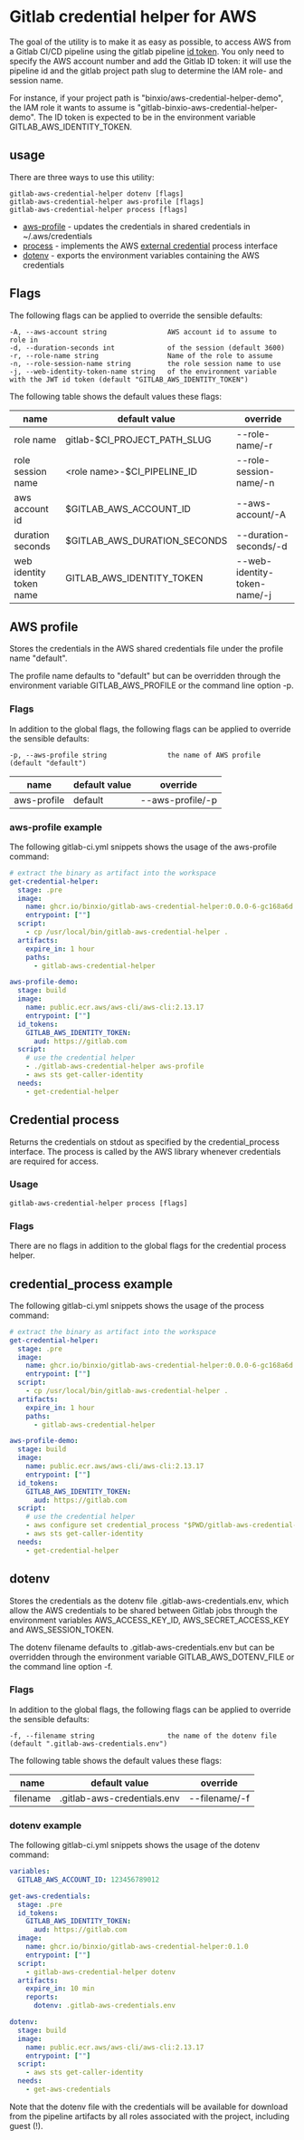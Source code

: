 Gitlab credential helper for AWS
=================================
The goal of the utility is to make it as easy as possible, to access AWS from a Gitlab CI/CD pipeline using the gitlab pipeline [id token](https://docs.gitlab.com/ee/ci/secrets/id_token_authentication.html).
You only need to specify the AWS account number and add the Gitlab ID token: it will use the pipeline id and the 
gitlab project path slug to determine the IAM role- and session name. 

For instance, if your project path is  "binxio/aws-credential-helper-demo", the IAM role it wants to assume is
"gitlab-binxio-aws-credential-helper-demo". The ID token is expected to be in the environment
variable GITLAB_AWS_IDENTITY_TOKEN.

## usage
There are three ways to use this utility:
```
gitlab-aws-credential-helper dotenv [flags]
gitlab-aws-credential-helper aws-profile [flags]
gitlab-aws-credential-helper process [flags]
```

- [aws-profile](#aws-profile) - updates the credentials in shared credentials in ~/.aws/credentials
- [process](#credential-process) - implements the AWS [external credential](https://docs.aws.amazon.com/cli/latest/userguide/cli-configure-sourcing-external.html) process interface
- [dotenv](#dotenv) - exports the environment variables containing the AWS credentials


## Flags
The following flags can be applied to override the sensible defaults:
```text
-A, --aws-account string               AWS account id to assume to role in
-d, --duration-seconds int             of the session (default 3600)
-r, --role-name string                 Name of the role to assume
-n, --role-session-name string         the role session name to use
-j, --web-identity-token-name string   of the environment variable with the JWT id token (default "GITLAB_AWS_IDENTITY_TOKEN")
```

The following table shows the default values these flags:

| name                    | default value                  | override                     |
|-------------------------|--------------------------------|------------------------------|
| role name               | gitlab-$CI_PROJECT_PATH_SLUG   | --role-name/-r               |
| role session name       | &lt;role name>-$CI_PIPELINE_ID | --role-session-name/-n       |
| aws account id          | $GITLAB_AWS_ACCOUNT_ID         | --aws-account/-A             |
| duration seconds        | $GITLAB_AWS_DURATION_SECONDS   | --duration-seconds/-d        |
| web identity token name | GITLAB_AWS_IDENTITY_TOKEN      | --web-identity-token-name/-j |


## AWS profile
Stores the credentials in the AWS shared credentials file under the profile name "default".

The profile name defaults to "default"  but can be overridden through the environment
variable GITLAB_AWS_PROFILE or the command line option -p.

### Flags
In addition to the global flags, the following flags can be applied to override the sensible defaults:
```text
-p, --aws-profile string               the name of AWS profile (default "default")
```

| name        | default value | override         |
|-------------|---------------|------------------|
| aws-profile | default       | --aws-profile/-p |

### aws-profile example
The following gitlab-ci.yml snippets shows the usage of the aws-profile command:

```yaml
# extract the binary as artifact into the workspace
get-credential-helper:
  stage: .pre
  image:
    name: ghcr.io/binxio/gitlab-aws-credential-helper:0.0.0-6-gc168a6d
    entrypoint: [""]
  script:
    - cp /usr/local/bin/gitlab-aws-credential-helper .
  artifacts:
    expire_in: 1 hour
    paths:
      - gitlab-aws-credential-helper

aws-profile-demo:
  stage: build
  image:
    name: public.ecr.aws/aws-cli/aws-cli:2.13.17
    entrypoint: [""]
  id_tokens:
    GITLAB_AWS_IDENTITY_TOKEN:
      aud: https://gitlab.com
  script:
    # use the credential helper
    - ./gitlab-aws-credential-helper aws-profile
    - aws sts get-caller-identity
  needs:
    - get-credential-helper
```

## Credential process
Returns the credentials on stdout as specified by the credential_process interface. The process is called
by the AWS library whenever credentials are required for access.

### Usage
`gitlab-aws-credential-helper process [flags]`

### Flags
There are no flags in addition to the global flags for the credential process helper.

## credential_process example
The following gitlab-ci.yml snippets shows the usage of the process command:

```yaml
# extract the binary as artifact into the workspace
get-credential-helper:
  stage: .pre
  image:
    name: ghcr.io/binxio/gitlab-aws-credential-helper:0.0.0-6-gc168a6d
    entrypoint: [""]
  script:
    - cp /usr/local/bin/gitlab-aws-credential-helper .
  artifacts:
    expire_in: 1 hour
    paths:
      - gitlab-aws-credential-helper

aws-profile-demo:
  stage: build
  image:
    name: public.ecr.aws/aws-cli/aws-cli:2.13.17
    entrypoint: [""]
  id_tokens:
    GITLAB_AWS_IDENTITY_TOKEN:
      aud: https://gitlab.com
  script:
    # use the credential helper
    - aws configure set credential_process "$PWD/gitlab-aws-credential-helper process"
    - aws sts get-caller-identity
  needs:
    - get-credential-helper
```




## dotenv
Stores the credentials as the dotenv file .gitlab-aws-credentials.env, which allow the AWS credentials to be
shared between Gitlab jobs through the environment variables AWS_ACCESS_KEY_ID, AWS_SECRET_ACCESS_KEY
and AWS_SESSION_TOKEN.

The dotenv filename defaults to .gitlab-aws-credentials.env but can be overridden through the environment
variable GITLAB_AWS_DOTENV_FILE or the command line option -f.

### Flags
In addition to the global flags, the following flags can be applied to override the sensible defaults:
```text
-f, --filename string                  the name of the dotenv file (default ".gitlab-aws-credentials.env")
```
The following table shows the default values these flags:

| name                    | default value                  | override                     |
|-------------------------|--------------------------------|------------------------------|
| filename                | .gitlab-aws-credentials.env    | --filename/-f                |


### dotenv example
The following gitlab-ci.yml snippets shows the usage of the dotenv command:
```yaml
variables:
  GITLAB_AWS_ACCOUNT_ID: 123456789012

get-aws-credentials:
  stage: .pre
  id_tokens:
    GITLAB_AWS_IDENTITY_TOKEN:
      aud: https://gitlab.com
  image:
    name: ghcr.io/binxio/gitlab-aws-credential-helper:0.1.0
    entrypoint: [""]
  script:
    - gitlab-aws-credential-helper dotenv
  artifacts:
    expire_in: 10 min
    reports:
      dotenv: .gitlab-aws-credentials.env

dotenv:
  stage: build
  image:
    name: public.ecr.aws/aws-cli/aws-cli:2.13.17
    entrypoint: [""]
  script:
    - aws sts get-caller-identity
  needs:
    - get-aws-credentials
```

Note that the dotenv file with the credentials will be available for download from the pipeline artifacts
by all roles associated with the project, including guest (!).

